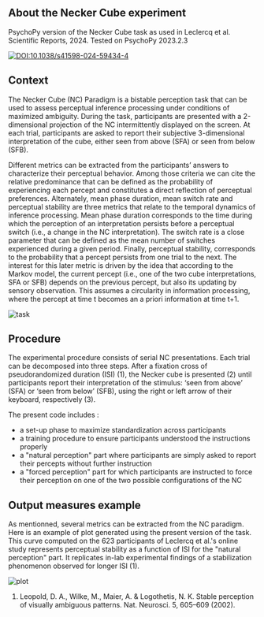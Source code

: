## About the Necker Cube experiment
PsychoPy version of the Necker Cube task as used in Leclercq et al. Scientific Reports, 2024. Tested on PsychoPy 2023.2.3

[![DOI:10.1038/s41598-024-59434-4](https://zenodo.org/badge/DOI/10.1038/s41598-024-59434-4.svg)](https://doi.org/10.1038/s41598-024-59434-4)

## Context
The Necker Cube (NC) Paradigm is a bistable perception task that can be used to assess perceptual inference processing under conditions of maximized ambiguity. During the task, participants are presented with a 2-dimensional projection of the NC intermittently displayed on the screen. At each trial, participants are asked to report their subjective 3-dimensional interpretation of the cube, either seen from above (SFA) or seen from below (SFB).

Different metrics can be extracted from the participants’ answers to characterize their perceptual behavior. Among those criteria we can cite the relative predominance that can be defined as the probability of experiencing each percept and constitutes a direct reflection of perceptual preferences. Alternately, mean phase duration, mean switch rate and perceptual stability are three metrics that relate to the temporal dynamics of inference processing. Mean phase duration corresponds to the time during which the perception of an interpretation persists before a perceptual switch (i.e., a change in the NC interpretation). The switch rate is a close parameter that can be defined as the mean number of switches experienced during a given period. Finally, perceptual stability, corresponds to the probability that a percept persists from one trial to the next. The interest for this later metric is driven by the idea that according to the Markov model, the current percept (i.e., one of the two cube interpretations, SFA or SFB) depends on the previous percept, but also its updating by sensory observation. This assumes a circularity in information processing, where the percept at time t becomes an a priori information at time t+1. 

![task](https://github.com/RenaudJA/Necker_cube_demo/assets/40823809/87a89055-9a09-4690-ba7c-7fba381be969)

## Procedure
The experimental procedure consists of serial NC presentations. Each trial can be  decomposed into three steps. After a fixation cross of pseudorandomized duration (ISI) (1), the Necker cube is presented (2) until participants report their interpretation of the stimulus: ‘seen from above’ (SFA) or ‘seen from below’ (SFB), using the right or left arrow of their keyboard, respectively (3).

The present code includes :
- a set-up phase to maximize standardization across participants
- a training procedure to ensure participants understood the instructions properly
- a "natural perception" part where participants are simply asked to report their percepts without further instruction
- a "forced perception" part for which participants are instructed to force their perception on one of the two possible configurations of the NC

## Output measures example
As mentionned, several metrics can be extracted from the NC paradigm. Here is an example of plot generated using the present version of the task. This curve computed on the 623 participants of Leclercq et al.'s online study represents perceptual stability as a function of ISI for the "natural perception" part. It replicates in-lab experimental findings of a stabilization phenomenon observed for longer ISI (1).

![plot](https://github.com/RenaudJA/Necker_cube_demo/assets/40823809/d5f646a9-a6ea-470d-aea8-01875e09e3d6)

1. Leopold, D. A., Wilke, M., Maier, A. & Logothetis, N. K. Stable perception of visually ambiguous patterns. Nat. Neurosci. 5, 605–609 (2002).

